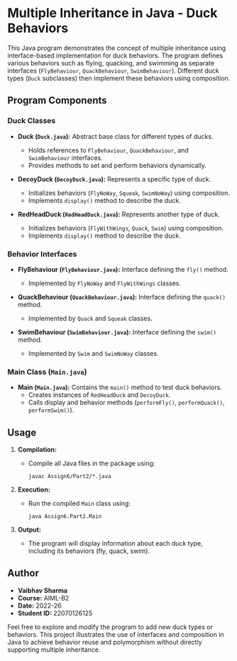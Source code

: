 # Multiple Inheritance in Java - Duck Behaviors

This Java program demonstrates the concept of multiple inheritance using interface-based implementation for duck behaviors. The program defines various behaviors such as flying, quacking, and swimming as separate interfaces (`FlyBehaviour`, `QuackBehaviour`, `SwimBehaviour`). Different duck types (`Duck` subclasses) then implement these behaviors using composition.

## Program Components

### Duck Classes
- **Duck (`Duck.java`):** Abstract base class for different types of ducks.
  - Holds references to `FlyBehaviour`, `QuackBehaviour`, and `SwimBehaviour` interfaces.
  - Provides methods to set and perform behaviors dynamically.

- **DecoyDuck (`DecoyDuck.java`):** Represents a specific type of duck.
  - Initializes behaviors (`FlyNoWay`, `Squeak`, `SwimNoWay`) using composition.
  - Implements `display()` method to describe the duck.

- **RedHeadDuck (`RedHeadDuck.java`):** Represents another type of duck.
  - Initializes behaviors (`FlyWithWings`, `Quack`, `Swim`) using composition.
  - Implements `display()` method to describe the duck.

### Behavior Interfaces
- **FlyBehaviour (`FlyBehaviour.java`):** Interface defining the `fly()` method.
  - Implemented by `FlyNoWay` and `FlyWithWings` classes.

- **QuackBehaviour (`QuackBehaviour.java`):** Interface defining the `quack()` method.
  - Implemented by `Quack` and `Squeak` classes.

- **SwimBehaviour (`SwimBehaviour.java`):** Interface defining the `swim()` method.
  - Implemented by `Swim` and `SwimNoWay` classes.

### Main Class (`Main.java`)
- **Main (`Main.java`):** Contains the `main()` method to test duck behaviors.
  - Creates instances of `RedHeadDuck` and `DecoyDuck`.
  - Calls display and behavior methods (`performFly()`, `performQuack()`, `performSwim()`).

## Usage
1. **Compilation:**
   - Compile all Java files in the package using:
     ```
     javac Assign6/Part2/*.java
     ```

2. **Execution:**
   - Run the compiled `Main` class using:
     ```
     java Assign6.Part2.Main
     ```

3. **Output:**
   - The program will display information about each duck type, including its behaviors (fly, quack, swim).

## Author

- **Vaibhav Sharma**
- **Course:** AIML-B2
- **Date:** 2022-26
- **Student ID:** 22070126125

Feel free to explore and modify the program to add new duck types or behaviors. This project illustrates the use of interfaces and composition in Java to achieve behavior reuse and polymorphism without directly supporting multiple inheritance.
